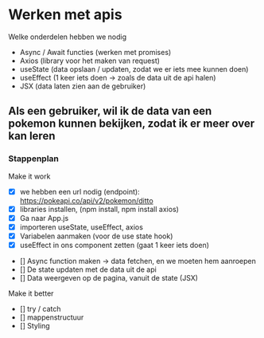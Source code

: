 # Werken met apis

Welke onderdelen hebben we nodig

- Async / Await functies (werken met promises)
- Axios (library voor het maken van request)
- useState (data opslaan / updaten, zodat we er iets mee kunnen doen)
- useEffect (1 keer iets doen -> zoals de data uit de api halen)
- JSX (data laten zien aan de gebruiker)

## Als een gebruiker, wil ik de data van een pokemon kunnen bekijken, zodat ik er meer over kan leren

### Stappenplan

Make it work

- [x] we hebben een url nodig (endpoint): https://pokeapi.co/api/v2/pokemon/ditto
- [x] libraries installen, (npm install, npm install axios)
- [x] Ga naar App.js
- [x] importeren useState, useEffect, axios
- [x] Variabelen aanmaken (voor de use state hook)
- [x] useEffect in ons component zetten (gaat 1 keer iets doen)
- [] Async function maken -> data fetchen, en we moeten hem aanroepen
- [] De state updaten met de data uit de api
- [] Data weergeven op de pagina, vanuit de state (JSX)

Make it better

- [] try / catch
- [] mappenstructuur
- [] Styling

